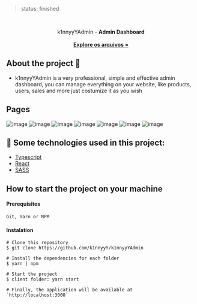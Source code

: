 > status: finished

<br/>
<p align="center">
    k1nnyyYAdmin - <span><b>Admin Dashboard</b></span>
    <br />
    <br />
    <a href="https://github.com/k1nnyyY/k1nnyyYAdmin"><strong>Explore os arquivos »</strong></a>
  </p>
</p>

<!-- ABOUT THE PROJECT -->
## About the project 🎨

- k1nnyyYAdmin is a very professional, simple and effective admin dashboard, you can manage everything on your website, like products, users, sales and more
just costumize it as you wish


## Pages
![image](https://user-images.githubusercontent.com/53923000/183272091-851898af-9595-4a9c-85e1-c4f8fccd0bfe.png)
![image](https://user-images.githubusercontent.com/53923000/183319179-04482f7d-32fc-4237-93d8-e5be37805971.png)
![image](https://user-images.githubusercontent.com/53923000/183319192-ba5b2d0c-7526-4641-bb39-1092d3afa09b.png)
![image](https://user-images.githubusercontent.com/53923000/183319245-a0c429b1-2b9f-4a87-90b3-3c168b571888.png)
![image](https://user-images.githubusercontent.com/53923000/183334561-b48676a7-aeca-408c-ac75-438053739517.png)
![image](https://user-images.githubusercontent.com/53923000/183334584-abecc475-99cb-4cef-962b-49571c42d16e.png)
![image](https://user-images.githubusercontent.com/53923000/183334621-ff7283fc-525b-4b8d-af49-9948f0e3e5ec.png)

## 🧪 Some technologies used in this project:

* [Typescript](https://www.typescriptlang.org/)
* [React](https://developer.mozilla.org/pt-BR/docs/Web/JavaScript/)
* [SASS](https://sass-lang.com/)

## How to start the project on your machine

#### Prerequisites

``` Git, Yarn or NPM ```

#### Instalation

```
# Clone this repository
$ git clone https://github.com/k1nnyyY/k1nnyyYAdmin

# Install the dependencies for each folder
$ yarn | npm

```


```
# Start the project
$ client folder: yarn start

# Finally, the application will be available at `http://localhost:3000`
```
